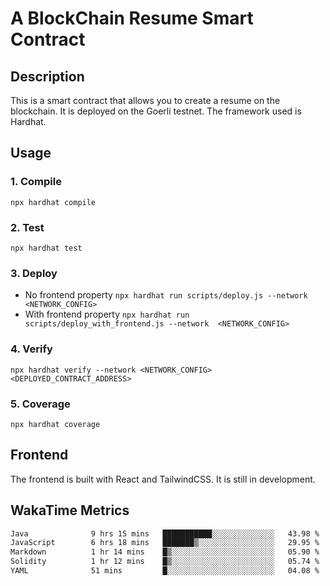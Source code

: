 # A BlockChain Resume Smart Contract
## Description
This is a smart contract that allows you to create a resume on the blockchain. It is deployed on the Goerli testnet. The framework used is Hardhat.
## Usage
### 1. Compile
``` npx hardhat compile ```
### 2. Test
``` npx hardhat test ```
### 3. Deploy
- No frontend property
``` npx hardhat run scripts/deploy.js --network  <NETWORK_CONFIG> ```
- With frontend property
``` npx hardhat run scripts/deploy_with_frontend.js --network  <NETWORK_CONFIG> ```
### 4. Verify
``` npx hardhat verify --network <NETWORK_CONFIG> <DEPLOYED_CONTRACT_ADDRESS> ```
### 5. Coverage
``` npx hardhat coverage ```
## Frontend
The frontend is built with React and TailwindCSS. It is still in development.
## WakaTime Metrics
<!--START_SECTION:waka-->

```txt
Java              9 hrs 15 mins   ███████████░░░░░░░░░░░░░░   43.98 %
JavaScript        6 hrs 18 mins   ███████▒░░░░░░░░░░░░░░░░░   29.95 %
Markdown          1 hr 14 mins    █▒░░░░░░░░░░░░░░░░░░░░░░░   05.90 %
Solidity          1 hr 12 mins    █▒░░░░░░░░░░░░░░░░░░░░░░░   05.74 %
YAML              51 mins         █░░░░░░░░░░░░░░░░░░░░░░░░   04.08 %
```

<!--END_SECTION:waka-->
